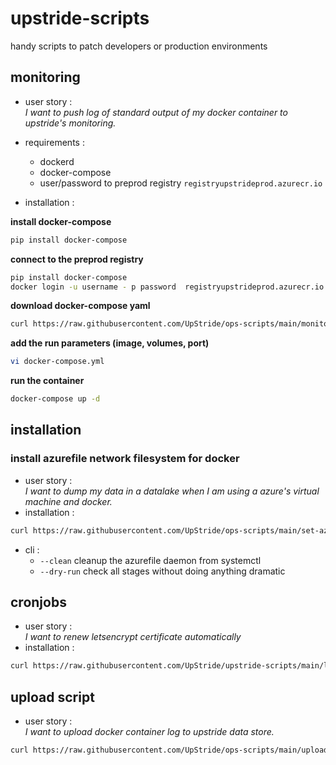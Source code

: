 # upstride-scripts
handy scripts to patch developers or production environments




## monitoring
- user story :<br/>
*I want to push log of standard output of my docker container to upstride's monitoring.*
- requirements : 
	- dockerd
	- docker-compose
	- user/password to preprod registry `registryupstrideprod.azurecr.io`

- installation :

**install docker-compose**
```bash
pip install docker-compose
```

**connect to the preprod registry**
```bash
pip install docker-compose
docker login -u username - p password  registryupstrideprod.azurecr.io
```

**download docker-compose yaml**
```bash
curl https://raw.githubusercontent.com/UpStride/ops-scripts/main/monitor/docker-compose.yml -o docker-compose.yml
```
**add the run parameters (image, volumes, port)**
```bash
vi docker-compose.yml
```
**run the container**
```bash
docker-compose up -d
```


## installation
### install azurefile network filesystem for docker
- user story :<br/>
*I want to dump my data in a datalake when I am using a azure's virtual machine and docker.*
- installation :
```bash
curl https://raw.githubusercontent.com/UpStride/ops-scripts/main/set-azurefile/install-azure-driver.sh | sudo bash
```
- cli :
  - `--clean` cleanup the azurefile daemon from systemctl
  - `--dry-run` check all stages without doing anything dramatic

## cronjobs
- user story :<br/>
*I want to renew letsencrypt certificate automatically*
- installation :
```bash
curl https://raw.githubusercontent.com/UpStride/upstride-scripts/main/letsencrypt/renew-certs.sh | sudo bash
```

## upload script
- user story :<br/>
*I want to upload docker container log to upstride data store.*
```bash
curl https://raw.githubusercontent.com/UpStride/ops-scripts/main/upload-logs/install |sudo bash
```



